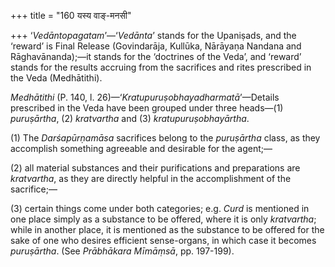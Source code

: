 +++
title = "160 यस्य वाङ्-मनसी"

+++
‘*Vedāntopagatam*’—‘*Vedānta*’ stands for the Upaniṣads, and the
‘reward’ is Final Release (Govindarāja, Kullūka, Nārāyaṇa Nandana and
Rāghavānanda);—it stands for the ‘doctrines of the Veda’, and ‘reward’
stands for the results accruing from the sacrifices and rites prescribed
in the Veda (Medhātithi).

*Medhātithi* (P. 140, l. 26)—‘*Kratupuruṣobhayadharmatā*’—Details
prescribed in the Veda have been grouped under three heads—(1)
*puruṣārtha*, (2) *kratvartha* and (3) *kratupuruṣobhayārtha*.

\(1\) The *Darśapūrṇamāsa* sacrifices belong to the *puruṣārtha* class,
as they accomplish something agreeable and desirable for the agent;—

\(2\) all material substances and their purifications and preparations
are *kratvartha*, as they are directly helpful in the accomplishment of
the sacrifice;—

\(3\) certain things come under both categories; e.g. *Curd* is
mentioned in one place simply as a substance to be offered, where it is
only *kratvartha*; while in another place, it is mentioned as the
substance to be offered for the sake of one who desires efficient
sense-organs, in which case it becomes *puruṣārtha*. (See *Prābhākara
Mīmāṃsā*, pp. 197-199).





